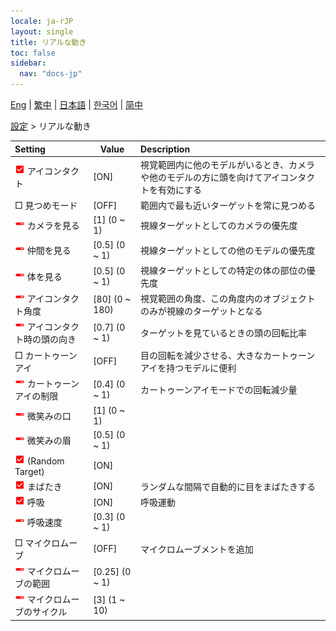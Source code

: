 ```yaml
---
locale: ja-rJP
layout: single
title: リアルな動き
toc: false
sidebar:
  nav: "docs-jp"
---
```

[Eng](/dancexr/menu/2025.4/actor/lifelike_motions) | [繁中](/tw/dancexr/menu/2025.4/actor/lifelike_motions) | [日本語](/jp/dancexr/menu/2025.4/actor/lifelike_motions) | [한국어](/kr/dancexr/menu/2025.4/actor/lifelike_motions) | [简中](/zh/dancexr/menu/2025.4/actor/lifelike_motions)

[設定](../menu#設定) > リアルな動き



| Setting | Value | Description |
| :--- | --- | :--- |
| <img src="/images/icon/ic_check_on.png" alt="check on icon"/> アイコンタクト| [ON] | 視覚範囲内に他のモデルがいるとき、カメラや他のモデルの方に頭を向けてアイコンタクトを有効にする
|  □ 見つめモード| [OFF] | 範囲内で最も近いターゲットを常に見つめる
| <img src="/images/icon/ic_slider.png" alt="slider icon"/> カメラを見る| [1] (0 ~ 1) | 視線ターゲットとしてのカメラの優先度
| <img src="/images/icon/ic_slider.png" alt="slider icon"/> 仲間を見る| [0.5] (0 ~ 1) | 視線ターゲットとしての他のモデルの優先度
| <img src="/images/icon/ic_slider.png" alt="slider icon"/> 体を見る| [0.5] (0 ~ 1) | 視線ターゲットとしての特定の体の部位の優先度
| <img src="/images/icon/ic_slider.png" alt="slider icon"/> アイコンタクト角度| [80] (0 ~ 180) | 視覚範囲の角度、この角度内のオブジェクトのみが視線のターゲットとなる
| <img src="/images/icon/ic_slider.png" alt="slider icon"/> アイコンタクト時の頭の向き| [0.7] (0 ~ 1) | ターゲットを見ているときの頭の回転比率
|  □ カートゥーンアイ| [OFF] | 目の回転を減少させる、大きなカートゥーンアイを持つモデルに便利
| <img src="/images/icon/ic_slider.png" alt="slider icon"/> カートゥーンアイの制限| [0.4] (0 ~ 1) | カートゥーンアイモードでの回転減少量
| <img src="/images/icon/ic_slider.png" alt="slider icon"/> 微笑みの口| [1] (0 ~ 1) | 
| <img src="/images/icon/ic_slider.png" alt="slider icon"/> 微笑みの眉| [0.5] (0 ~ 1) | 
| <img src="/images/icon/ic_check_on.png" alt="check on icon"/> (Random Target)| [ON] | 
| <img src="/images/icon/ic_check_on.png" alt="check on icon"/> まばたき| [ON] | ランダムな間隔で自動的に目をまばたきする
| <img src="/images/icon/ic_check_on.png" alt="check on icon"/> 呼吸| [ON] | 呼吸運動
| <img src="/images/icon/ic_slider.png" alt="slider icon"/> 呼吸速度| [0.3] (0 ~ 1) | 
|  □ マイクロムーブ| [OFF] | マイクロムーブメントを追加
| <img src="/images/icon/ic_slider.png" alt="slider icon"/> マイクロムーブの範囲| [0.25] (0 ~ 1) | 
| <img src="/images/icon/ic_slider.png" alt="slider icon"/> マイクロムーブのサイクル| [3] (1 ~ 10) | 
